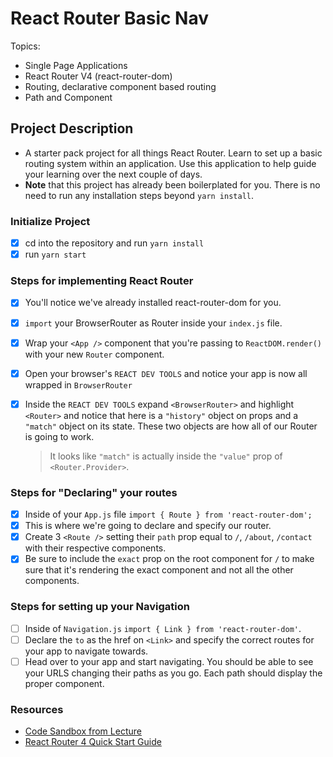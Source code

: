 # React Router Basic Nav

Topics:

-   Single Page Applications
-   React Router V4 (react-router-dom)
-   Routing, declarative component based routing
-   Path and Component

## Project Description

-   A starter pack project for all things React Router. Learn to set up a basic routing system within an application. Use this application to help guide your learning over the next couple of days.
-   **Note** that this project has already been boilerplated for you. There is no need to run any installation steps beyond `yarn install`.

### Initialize Project

-   [x] cd into the repository and run `yarn install`
-   [x] run `yarn start`

### Steps for implementing React Router

-   [x] You'll notice we've already installed react-router-dom for you.
-   [x] `import` your BrowserRouter as Router inside your `index.js` file.
-   [x] Wrap your `<App />` component that you're passing to `ReactDOM.render()` with your new `Router` component.
-   [x] Open your browser's `REACT DEV TOOLS` and notice your app is now all wrapped in `BrowserRouter`
-   [x] Inside the `REACT DEV TOOLS` expand `<BrowserRouter>` and highlight `<Router>` and notice that here is a `"history"` object on props and a `"match"` object on its state. These two objects are how all of our Router is going to work.

    > It looks like `"match"` is actually inside the `"value"` prop of `<Router.Provider>`.

### Steps for "Declaring" your routes

-   [x] Inside of your `App.js` file `import { Route } from 'react-router-dom';`
-   [x] This is where we're going to declare and specify our router.
-   [x] Create 3 `<Route />` setting their `path` prop equal to `/`, `/about`, `/contact` with their respective components.
-   [x] Be sure to include the `exact` prop on the root component for `/` to make sure that it's rendering the exact component and not all the other components.

### Steps for setting up your Navigation

-   [ ] Inside of `Navigation.js` `import { Link } from 'react-router-dom'`.
-   [ ] Declare the `to` as the href on `<Link>` and specify the correct routes for your app to navigate towards.
-   [ ] Head over to your app and start navigating. You should be able to see your URLS changing their paths as you go. Each path should display the proper component.

### Resources

-   [Code Sandbox from Lecture](https://codesandbox.io/s/n58oqgwmP)
-   [React Router 4 Quick Start Guide](https://reacttraining.com/react-router/web/guides/quick-start)
